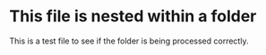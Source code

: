 <!-- ##@@ FeatureDoc @@## -->

# This file is nested within a folder

This is a test file to see if the folder is being processed correctly.
